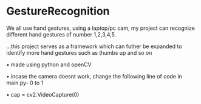 # GestureRecognition
We all use hand gestures, using a laptop/pc cam, my project can recognize different hand gestures of number 1,2,3,4,5.


...this project serves as a framework which can futher be expanded to identify more hand gestures such as thumbs up and so on 

• made using python and openCV

• incase the camera doesnt work, change the following line of code in main.py- 0 to 1

• cap = cv2.VideoCapture(0)
